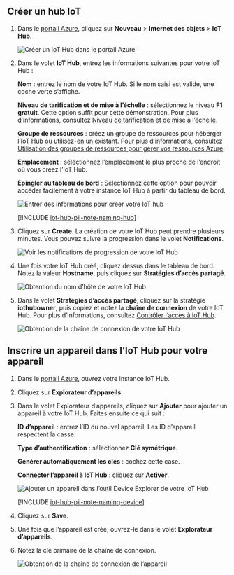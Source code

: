 ## <a name="create-an-iot-hub"></a>Créer un hub IoT

1. Dans le [portail Azure](https://portal.azure.com/), cliquez sur **Nouveau** > **Internet des objets** > **IoT Hub**.

   ![Créer un IoT Hub dans le portail Azure](../articles/iot-hub/media/iot-hub-create-hub-and-device/1_create-azure-iot-hub-portal.png)
2. Dans le volet **IoT Hub**, entrez les informations suivantes pour votre IoT Hub :

     **Nom** : entrez le nom de votre IoT Hub. Si le nom saisi est valide, une coche verte s’affiche.

     **Niveau de tarification et de mise à l’échelle** : sélectionnez le niveau **F1 gratuit**. Cette option suffit pour cette démonstration. Pour plus d’informations, consultez [Niveau de tarification et de mise à l’échelle](https://azure.microsoft.com/pricing/details/iot-hub/).

     **Groupe de ressources** : créez un groupe de ressources pour héberger l’IoT Hub ou utilisez-en un existant. Pour plus d’informations, consultez [Utilisation des groupes de ressources pour gérer vos ressources Azure](../articles/azure-resource-manager/resource-group-portal.md).

     **Emplacement** : sélectionnez l’emplacement le plus proche de l’endroit où vous créez l’IoT Hub.

     **Épingler au tableau de bord** : Sélectionnez cette option pour pouvoir accéder facilement à votre instance IoT Hub à partir du tableau de bord.

   ![Entrer des informations pour créer votre IoT hub](../articles/iot-hub/media/iot-hub-create-hub-and-device/2_fill-in-fields-for-azure-iot-hub-portal.png)

   [!INCLUDE [iot-hub-pii-note-naming-hub](iot-hub-pii-note-naming-hub.md)]

3. Cliquez sur **Create**. La création de votre IoT Hub peut prendre plusieurs minutes. Vous pouvez suivre la progression dans le volet **Notifications**.

   ![Voir les notifications de progression de votre IoT Hub](../articles/iot-hub/media/iot-hub-create-hub-and-device/3_notification-azure-iot-hub-creation-progress-portal.png)

4. Une fois votre IoT Hub créé, cliquez dessus dans le tableau de bord. Notez la valeur **Hostname**, puis cliquez sur **Stratégies d’accès partagé**.

   ![Obtention du nom d’hôte de votre IoT Hub](../articles/iot-hub/media/iot-hub-create-hub-and-device/4_get-azure-iot-hub-hostname-portal.png)

5. Dans le volet **Stratégies d’accès partagé**, cliquez sur la stratégie **iothubowner**, puis copiez et notez la **chaîne de connexion** de votre IoT Hub. Pour plus d’informations, consultez [Contrôler l’accès à IoT Hub](../articles/iot-hub/iot-hub-devguide-security.md).

   ![Obtention de la chaîne de connexion de votre IoT Hub](../articles/iot-hub/media/iot-hub-create-hub-and-device/5_get-azure-iot-hub-connection-string-portal.png)

## <a name="register-a-device-in-the-iot-hub-for-your-device"></a>Inscrire un appareil dans l’IoT Hub pour votre appareil

1. Dans le [portail Azure](https://portal.azure.com/), ouvrez votre instance IoT Hub.

2. Cliquez sur **Explorateur d’appareils**.
3. Dans le volet Explorateur d’appareils, cliquez sur **Ajouter** pour ajouter un appareil à votre IoT Hub. Faites ensuite ce qui suit :

   **ID d’appareil** : entrez l’ID du nouvel appareil. Les ID d’appareil respectent la casse.

   **Type d’authentification** : sélectionnez **Clé symétrique**.

   **Générer automatiquement les clés** : cochez cette case.

   **Connecter l’appareil à IoT Hub** : cliquez sur **Activer**.

   ![Ajouter un appareil dans l’outil Device Explorer de votre IoT Hub](../articles/iot-hub/media/iot-hub-create-hub-and-device/6_add-device-in-azure-iot-hub-device-explorer-portal.png)

   [!INCLUDE [iot-hub-pii-note-naming-device](iot-hub-pii-note-naming-device.md)]

4. Cliquez sur **Save**.
5. Une fois que l’appareil est créé, ouvrez-le dans le volet **Explorateur d’appareils**.
6. Notez la clé primaire de la chaîne de connexion.

   ![Obtention de la chaîne de connexion de l’appareil](../articles/iot-hub/media/iot-hub-create-hub-and-device/7_get-device-connection-string-in-device-explorer-portal.png)